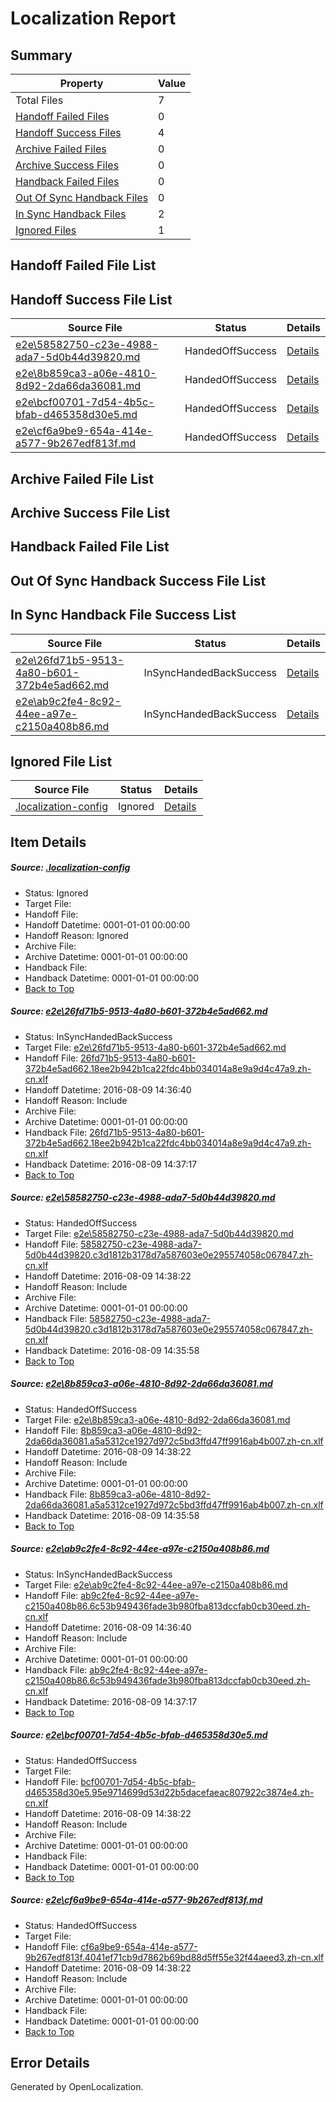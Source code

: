 # <a name='report-top'></a> Localization Report

## Summary
 Property | Value 
 -------- | ----- 
 Total Files | 7
[ Handoff Failed Files ](#handoff-failed-list)| 0
[ Handoff Success Files ](#handoff-success-list)| 4
[ Archive Failed Files ](#archive-failed-list)| 0
[ Archive Success Files ](#archive-success-list)| 0
[ Handback Failed Files ](#handback-failed-list)| 0
[ Out Of Sync Handback Files ](#outofsync-handback-success-list)| 0
[ In Sync Handback Files ](#insync-handback-success-list)| 2
[ Ignored Files ](#ignored-list)| 1

## <a name='handoff-failed-list'></a> Handoff Failed File List

## <a name='handoff-success-list'></a> Handoff Success File List
 Source File | Status | Details 
 ----------- | ------ | ------- 
 [e2e\58582750-c23e-4988-ada7-5d0b44d39820.md](https://github.com/OpenLocalizationTestOrg/oltest/blob/addacdf0484a3047514479c27485ff714a0caed8/e2e/58582750-c23e-4988-ada7-5d0b44d39820.md) | HandedOffSuccess | [Details](#e92c3b945e4c37e944fd238fd4cb47dd5242de462)
 [e2e\8b859ca3-a06e-4810-8d92-2da66da36081.md](https://github.com/OpenLocalizationTestOrg/oltest/blob/addacdf0484a3047514479c27485ff714a0caed8/e2e/8b859ca3-a06e-4810-8d92-2da66da36081.md) | HandedOffSuccess | [Details](#78931a61c3803cbc95432eef29bc2e0c1f4df7013)
 [e2e\bcf00701-7d54-4b5c-bfab-d465358d30e5.md](https://github.com/OpenLocalizationTestOrg/oltest/blob/45457e51c63fcf09855f5178b5d46fde4b944fab/e2e/bcf00701-7d54-4b5c-bfab-d465358d30e5.md) | HandedOffSuccess | [Details](#dd90059d269c801b56c385ac1e67e13b4e349ad85)
 [e2e\cf6a9be9-654a-414e-a577-9b267edf813f.md](https://github.com/OpenLocalizationTestOrg/oltest/blob/45457e51c63fcf09855f5178b5d46fde4b944fab/e2e/cf6a9be9-654a-414e-a577-9b267edf813f.md) | HandedOffSuccess | [Details](#1b133a8e5f6a66becdb759d7930218ccbfa39b586)

## <a name='archive-failed-list'></a> Archive Failed File List

## <a name='archive-success-list'></a> Archive Success File List

## <a name='handback-failed-list'></a> Handback Failed File List

## <a name='outofsync-handback-success-list'></a> Out Of Sync Handback Success File List

## <a name='insync-handback-success-list'></a> In Sync Handback File Success List
 Source File | Status | Details 
 ----------- | ------ | ------- 
 [e2e\26fd71b5-9513-4a80-b601-372b4e5ad662.md](https://github.com/OpenLocalizationTestOrg/oltest/blob/9ceef0405d757361c8c9f0f90bcc4ed2721c8de2/e2e/26fd71b5-9513-4a80-b601-372b4e5ad662.md) | InSyncHandedBackSuccess | [Details](#f5c134e7211783b27dc077fac15d3e6510dabb6f1)
 [e2e\ab9c2fe4-8c92-44ee-a97e-c2150a408b86.md](https://github.com/OpenLocalizationTestOrg/oltest/blob/9ceef0405d757361c8c9f0f90bcc4ed2721c8de2/e2e/ab9c2fe4-8c92-44ee-a97e-c2150a408b86.md) | InSyncHandedBackSuccess | [Details](#68245aaf5df68a7ac6d2dad653fd8372464d20fd4)

## <a name='ignored-list'></a> Ignored File List
 Source File | Status | Details 
 ----------- | ------ | ------- 
 [.localization-config](https://github.com/OpenLocalizationTestOrg/oltest/blob/45457e51c63fcf09855f5178b5d46fde4b944fab/.localization-config) | Ignored | [Details](#3d4f252ac210baf56311d7e97dcc2db10974dbd20)

## Item Details
##### <a name='3d4f252ac210baf56311d7e97dcc2db10974dbd20'></a> Source: [.localization-config](https://github.com/OpenLocalizationTestOrg/oltest/blob/45457e51c63fcf09855f5178b5d46fde4b944fab/.localization-config)
* Status: Ignored
* Target File: 
* Handoff File: 
* Handoff Datetime: 0001-01-01 00:00:00
* Handoff Reason: Ignored
* Archive File: 
* Archive Datetime: 0001-01-01 00:00:00
* Handback File: 
* Handback Datetime: 0001-01-01 00:00:00
* [Back to Top](#report-top)

##### <a name='f5c134e7211783b27dc077fac15d3e6510dabb6f1'></a> Source: [e2e\26fd71b5-9513-4a80-b601-372b4e5ad662.md](https://github.com/OpenLocalizationTestOrg/oltest/blob/9ceef0405d757361c8c9f0f90bcc4ed2721c8de2/e2e/26fd71b5-9513-4a80-b601-372b4e5ad662.md)
* Status: InSyncHandedBackSuccess
* Target File: [e2e\26fd71b5-9513-4a80-b601-372b4e5ad662.md](https://github.com/OpenLocalizationTestOrg/ol-test-zhcn/blob/26456dd12035592dd8ca22e2975c0d6721d43756/e2e/26fd71b5-9513-4a80-b601-372b4e5ad662.md)
* Handoff File: [26fd71b5-9513-4a80-b601-372b4e5ad662.18ee2b942b1ca22fdc4bb034014a8e9a9d4c47a9.zh-cn.xlf](https://github.com/OpenLocalizationTestOrg/olhandoff-e2e/blob/85c397f995719ac78e64b3b9be4af0a9c186a84d/ol-handoff/OpenLocalizationTestOrg/ol-test-zhcn/ci/ht/26fd71b5-9513-4a80-b601-372b4e5ad662.18ee2b942b1ca22fdc4bb034014a8e9a9d4c47a9.zh-cn.xlf)
* Handoff Datetime: 2016-08-09 14:36:40
* Handoff Reason: Include
* Archive File: 
* Archive Datetime: 0001-01-01 00:00:00
* Handback File: [26fd71b5-9513-4a80-b601-372b4e5ad662.18ee2b942b1ca22fdc4bb034014a8e9a9d4c47a9.zh-cn.xlf](https://github.com/OpenLocalizationTestOrg/olhandback-e2e/blob/2dc38576c2bf62b75c0774d601c9f5add13a5fcc/ol-handback/OpenLocalizationTestOrg/ol-test-zhcn/ci/ht/26fd71b5-9513-4a80-b601-372b4e5ad662.18ee2b942b1ca22fdc4bb034014a8e9a9d4c47a9.zh-cn.xlf)
* Handback Datetime: 2016-08-09 14:37:17
* [Back to Top](#report-top)

##### <a name='e92c3b945e4c37e944fd238fd4cb47dd5242de462'></a> Source: [e2e\58582750-c23e-4988-ada7-5d0b44d39820.md](https://github.com/OpenLocalizationTestOrg/oltest/blob/addacdf0484a3047514479c27485ff714a0caed8/e2e/58582750-c23e-4988-ada7-5d0b44d39820.md)
* Status: HandedOffSuccess
* Target File: [e2e\58582750-c23e-4988-ada7-5d0b44d39820.md](https://github.com/OpenLocalizationTestOrg/ol-test-zhcn/blob/da402f87f88e1c6b369f43fc7c926e0e47c700c2/e2e/58582750-c23e-4988-ada7-5d0b44d39820.md)
* Handoff File: [58582750-c23e-4988-ada7-5d0b44d39820.c3d1812b3178d7a587603e0e295574058c067847.zh-cn.xlf](https://github.com/OpenLocalizationTestOrg/olhandoff-e2e/blob/986abcbb46e1aa59d45c82373badca133562eebb/ol-handoff/OpenLocalizationTestOrg/ol-test-zhcn/ci/low/58582750-c23e-4988-ada7-5d0b44d39820.c3d1812b3178d7a587603e0e295574058c067847.zh-cn.xlf)
* Handoff Datetime: 2016-08-09 14:38:22
* Handoff Reason: Include
* Archive File: 
* Archive Datetime: 0001-01-01 00:00:00
* Handback File: [58582750-c23e-4988-ada7-5d0b44d39820.c3d1812b3178d7a587603e0e295574058c067847.zh-cn.xlf](https://github.com/OpenLocalizationTestOrg/olhandback-e2e/blob/9ac69c3650b3cc410739db28839841d967efccbf/ol-handback/OpenLocalizationTestOrg/ol-test-zhcn/ci/high/58582750-c23e-4988-ada7-5d0b44d39820.c3d1812b3178d7a587603e0e295574058c067847.zh-cn.xlf)
* Handback Datetime: 2016-08-09 14:35:58
* [Back to Top](#report-top)

##### <a name='78931a61c3803cbc95432eef29bc2e0c1f4df7013'></a> Source: [e2e\8b859ca3-a06e-4810-8d92-2da66da36081.md](https://github.com/OpenLocalizationTestOrg/oltest/blob/addacdf0484a3047514479c27485ff714a0caed8/e2e/8b859ca3-a06e-4810-8d92-2da66da36081.md)
* Status: HandedOffSuccess
* Target File: [e2e\8b859ca3-a06e-4810-8d92-2da66da36081.md](https://github.com/OpenLocalizationTestOrg/ol-test-zhcn/blob/da402f87f88e1c6b369f43fc7c926e0e47c700c2/e2e/8b859ca3-a06e-4810-8d92-2da66da36081.md)
* Handoff File: [8b859ca3-a06e-4810-8d92-2da66da36081.a5a5312ce1927d972c5bd3ffd47ff9916ab4b007.zh-cn.xlf](https://github.com/OpenLocalizationTestOrg/olhandoff-e2e/blob/986abcbb46e1aa59d45c82373badca133562eebb/ol-handoff/OpenLocalizationTestOrg/ol-test-zhcn/ci/low/8b859ca3-a06e-4810-8d92-2da66da36081.a5a5312ce1927d972c5bd3ffd47ff9916ab4b007.zh-cn.xlf)
* Handoff Datetime: 2016-08-09 14:38:22
* Handoff Reason: Include
* Archive File: 
* Archive Datetime: 0001-01-01 00:00:00
* Handback File: [8b859ca3-a06e-4810-8d92-2da66da36081.a5a5312ce1927d972c5bd3ffd47ff9916ab4b007.zh-cn.xlf](https://github.com/OpenLocalizationTestOrg/olhandback-e2e/blob/9ac69c3650b3cc410739db28839841d967efccbf/ol-handback/OpenLocalizationTestOrg/ol-test-zhcn/ci/high/8b859ca3-a06e-4810-8d92-2da66da36081.a5a5312ce1927d972c5bd3ffd47ff9916ab4b007.zh-cn.xlf)
* Handback Datetime: 2016-08-09 14:35:58
* [Back to Top](#report-top)

##### <a name='68245aaf5df68a7ac6d2dad653fd8372464d20fd4'></a> Source: [e2e\ab9c2fe4-8c92-44ee-a97e-c2150a408b86.md](https://github.com/OpenLocalizationTestOrg/oltest/blob/9ceef0405d757361c8c9f0f90bcc4ed2721c8de2/e2e/ab9c2fe4-8c92-44ee-a97e-c2150a408b86.md)
* Status: InSyncHandedBackSuccess
* Target File: [e2e\ab9c2fe4-8c92-44ee-a97e-c2150a408b86.md](https://github.com/OpenLocalizationTestOrg/ol-test-zhcn/blob/26456dd12035592dd8ca22e2975c0d6721d43756/e2e/ab9c2fe4-8c92-44ee-a97e-c2150a408b86.md)
* Handoff File: [ab9c2fe4-8c92-44ee-a97e-c2150a408b86.6c53b949436fade3b980fba813dccfab0cb30eed.zh-cn.xlf](https://github.com/OpenLocalizationTestOrg/olhandoff-e2e/blob/85c397f995719ac78e64b3b9be4af0a9c186a84d/ol-handoff/OpenLocalizationTestOrg/ol-test-zhcn/ci/ht/ab9c2fe4-8c92-44ee-a97e-c2150a408b86.6c53b949436fade3b980fba813dccfab0cb30eed.zh-cn.xlf)
* Handoff Datetime: 2016-08-09 14:36:40
* Handoff Reason: Include
* Archive File: 
* Archive Datetime: 0001-01-01 00:00:00
* Handback File: [ab9c2fe4-8c92-44ee-a97e-c2150a408b86.6c53b949436fade3b980fba813dccfab0cb30eed.zh-cn.xlf](https://github.com/OpenLocalizationTestOrg/olhandback-e2e/blob/2dc38576c2bf62b75c0774d601c9f5add13a5fcc/ol-handback/OpenLocalizationTestOrg/ol-test-zhcn/ci/ht/ab9c2fe4-8c92-44ee-a97e-c2150a408b86.6c53b949436fade3b980fba813dccfab0cb30eed.zh-cn.xlf)
* Handback Datetime: 2016-08-09 14:37:17
* [Back to Top](#report-top)

##### <a name='dd90059d269c801b56c385ac1e67e13b4e349ad85'></a> Source: [e2e\bcf00701-7d54-4b5c-bfab-d465358d30e5.md](https://github.com/OpenLocalizationTestOrg/oltest/blob/45457e51c63fcf09855f5178b5d46fde4b944fab/e2e/bcf00701-7d54-4b5c-bfab-d465358d30e5.md)
* Status: HandedOffSuccess
* Target File: 
* Handoff File: [bcf00701-7d54-4b5c-bfab-d465358d30e5.95e9714699d53d22b5dacefaeac807922c3874e4.zh-cn.xlf](https://github.com/OpenLocalizationTestOrg/olhandoff-e2e/blob/986abcbb46e1aa59d45c82373badca133562eebb/ol-handoff/OpenLocalizationTestOrg/ol-test-zhcn/ci/low/bcf00701-7d54-4b5c-bfab-d465358d30e5.95e9714699d53d22b5dacefaeac807922c3874e4.zh-cn.xlf)
* Handoff Datetime: 2016-08-09 14:38:22
* Handoff Reason: Include
* Archive File: 
* Archive Datetime: 0001-01-01 00:00:00
* Handback File: 
* Handback Datetime: 0001-01-01 00:00:00
* [Back to Top](#report-top)

##### <a name='1b133a8e5f6a66becdb759d7930218ccbfa39b586'></a> Source: [e2e\cf6a9be9-654a-414e-a577-9b267edf813f.md](https://github.com/OpenLocalizationTestOrg/oltest/blob/45457e51c63fcf09855f5178b5d46fde4b944fab/e2e/cf6a9be9-654a-414e-a577-9b267edf813f.md)
* Status: HandedOffSuccess
* Target File: 
* Handoff File: [cf6a9be9-654a-414e-a577-9b267edf813f.4041ef71cb9d7862b69bd88d5ff55e32f44aeed3.zh-cn.xlf](https://github.com/OpenLocalizationTestOrg/olhandoff-e2e/blob/986abcbb46e1aa59d45c82373badca133562eebb/ol-handoff/OpenLocalizationTestOrg/ol-test-zhcn/ci/low/cf6a9be9-654a-414e-a577-9b267edf813f.4041ef71cb9d7862b69bd88d5ff55e32f44aeed3.zh-cn.xlf)
* Handoff Datetime: 2016-08-09 14:38:22
* Handoff Reason: Include
* Archive File: 
* Archive Datetime: 0001-01-01 00:00:00
* Handback File: 
* Handback Datetime: 0001-01-01 00:00:00
* [Back to Top](#report-top)


## Error Details

Generated by OpenLocalization.
